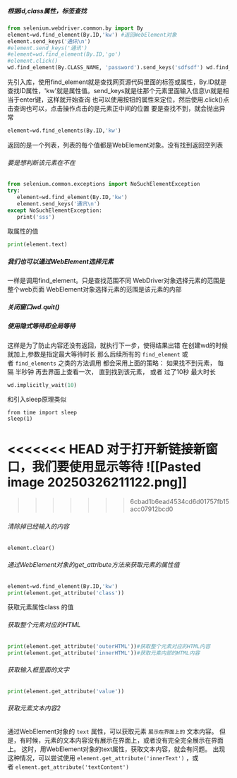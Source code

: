 ##### 根据id,class属性，标签查找
```python
from selenium.webdriver.common.by import By
element=wd.find_element(By.ID,'kw') #返回WebElement对象
element.send_keys('通讯\n')
#element.send_keys('通讯')
#element=wd.find_element(By.ID,'go')
#element.click()
wd.find_element(By.CLASS_NAME, 'password').send_keys('sdfsdf') wd.find_element(By.TAG_NAME, 'input').send_keys('sdfsdf') wd.find_element(By.CSS_SELECTOR,'button[type=submit]').click()
```
先引入库，使用find_element就是查找网页源代码里面的标签或属性，By.ID就是查找ID属性，'kw'就是属性值。send_keys就是往那个元素里面输入信息\n就是相当于enter键，这样就开始查询
也可以使用按钮的属性来定位，然后使用.click()点击查询也可以，点击操作点击的是元素正中间的位置
要是查找不到，就会抛出异常

```python
element=wd.find_elements(By.ID,'kw')
```
返回的是一个列表，列表的每个值都是WebElement对象。没有找到返回空列表

###### 要是想判断该元素在不在
```python
from selenium.common.exceptions import NoSuchElementException
try:
   element=wd.find_element(By.ID,'kw')
   element.send_keys('通讯\n')
except NoSuchElementException:
   print('sss')
```

取属性的值
```python
print(element.text)
```

##### 我们也可以通过WebElement选择元素
一样是调用find_element。只是查找范围不同
WebDriver对象选择元素的范围是整个web页面
WebElement对象选择元素的范围是该元素的内部

##### 关闭窗口wd.quit()

##### 使用隐式等待即全局等待
这样是为了防止内容还没有返回，就执行下一步，使得结果出错
在创建wd的时候就加上,参数是指定最大等待时长
那么后续所有的 `find_element` 或者 `find_elements` 之类的方法调用 都会采用上面的策略：
如果找不到元素， 每隔 半秒钟 再去界面上查看一次， 直到找到该元素， 或者 过了10秒 最大时长
```python
wd.implicitly_wait(10)
```
和引入sleep原理类似
```
from time import sleep
sleep(1)
```
<<<<<<< HEAD
对于打开新链接新窗口，我们要使用显示等待
![[Pasted image 20250326211122.png]]
=======

>>>>>>> 6cbad1b6ead4534cd6d01757fb15acc07912bcd0
###### 清除掉已经输入的内容
```python
element.clear()
```

###### 通过WebElement对象的get_attribute方法来获取元素的属性值
```python
element=wd.find_element(By.ID,'kw')
print(element.get_attribute('class'))
```
获取元素属性class 的值

###### 获取整个元素对应的HTML
```python
print(element.get_attribute('outerHTML'))#获取整个元素对应的HTML内容
print(element.get_attribute('innerHTML'))#获取元素内部的HTML内容
```

###### 获取输入框里面的文字
```python
print(element.get_attribute('value'))
```

###### 获取元素文本内容2
通过WebElement对象的 `text` 属性，可以获取元素 `展示在界面上的` 文本内容。
但是，有时候，元素的文本内容没有展示在界面上，或者没有完全完全展示在界面上。 这时，用WebElement对象的text属性，获取文本内容，就会有问题。
出现这种情况，可以尝试使用 `element.get_attribute('innerText')` ，或者 `element.get_attribute('textContent')`